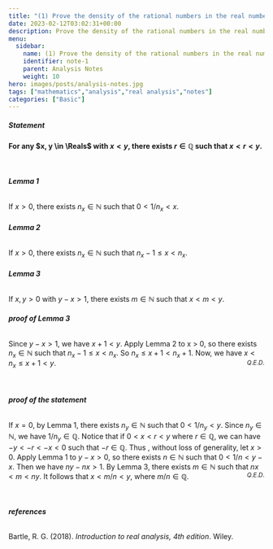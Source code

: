 ```yaml
---
title: "(1) Prove the density of the rational numbers in the real numbers"
date: 2023-02-12T03:02:31+00:00
description: Prove the density of the rational numbers in the real numbers
menu:
  sidebar:
    name: (1) Prove the density of the rational numbers in the real numbers
    identifier: note-1
    parent: Analysis Notes
    weight: 10
hero: images/posts/analysis-notes.jpg
tags: ["mathematics","analysis","real analysis","notes"]
categories: ["Basic"]
---
```


##### **Statement**

**For any $x, y \in \Reals$ with $x < y$, there exists $r \in \mathbb{Q}$ such that $x < r < y$.**

</br>  

###### **Lemma 1**  

If $x > 0$, there exists $n_x \in \mathbb{N}$ such that $0 < 1/n_x < x$.

###### **Lemma 2**  

If $x > 0$, there exists $n_x \in \mathbb{N}$ such that $n_x - 1 \le x < n_x$.

###### **Lemma 3**  

If $x, y > 0$ with $y - x > 1$, there exists $m \in \mathbb{N}$ such that $x < m < y$.  

###### **proof of Lemma 3** 

Since $y - x > 1$, we have $x + 1 < y$. Apply Lemma 2 to x > 0, so there exists $n_x \in \mathbb{N}$ such that $n_x - 1 \le x < n_x$. So $n_x \le x + 1 < n_x + 1$. Now, we have $x < n_x \le x + 1 < y$. <span style="float:right;">$_{Q.E.D.}$</span>

</br>  

###### **proof of the statement**   

If $x = 0$, by Lemma 1,  there exists $n_y \in \mathbb{N}$ such that $0 < 1/n_y < y$.  Since $n_y \in \mathbb{N}$,  we have $1/n_y \in \mathbb{Q}$.
Notice that if $0 < x < r < y$ where $r \in \mathbb{Q}$, we can have $-y < -r < -x < 0$ such that $-r \in \mathbb{Q}$. Thus , without loss of generality, let $x > 0$. Apply Lemma 1 to  $y - x > 0$, so there exists $n \in \mathbb{N}$ such that $0 < 1/n < y - x$. Then we have $ny - nx > 1$. By Lemma 3,  there exists $m \in \mathbb{N}$ such that $nx < m < ny$. It follows that $x < m/n < y$, where $m/n \in \mathbb{Q}$. <span style="float:right;">$_{Q.E.D.}$</span>

</br>  

###### **references**  

Bartle, R. G. (2018). *Introduction to real analysis, 4th edition*. Wiley. 
